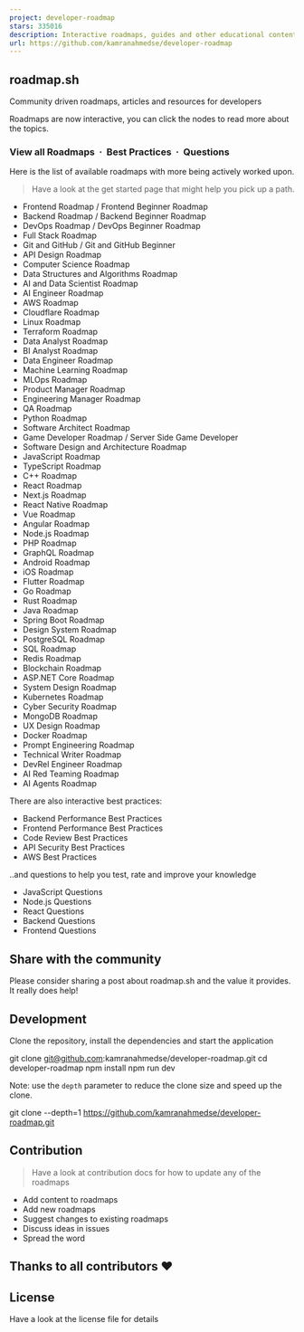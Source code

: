```yaml
---
project: developer-roadmap
stars: 335016
description: Interactive roadmaps, guides and other educational content to help developers grow in their careers.
url: https://github.com/kamranahmedse/developer-roadmap
---
```


roadmap.sh
----------

Community driven roadmaps, articles and resources for developers

  

Roadmaps are now interactive, you can click the nodes to read more about the topics.

### View all Roadmaps  ·  Best Practices  ·  Questions

Here is the list of available roadmaps with more being actively worked upon.

> Have a look at the get started page that might help you pick up a path.

-   Frontend Roadmap / Frontend Beginner Roadmap
-   Backend Roadmap / Backend Beginner Roadmap
-   DevOps Roadmap / DevOps Beginner Roadmap
-   Full Stack Roadmap
-   Git and GitHub / Git and GitHub Beginner
-   API Design Roadmap
-   Computer Science Roadmap
-   Data Structures and Algorithms Roadmap
-   AI and Data Scientist Roadmap
-   AI Engineer Roadmap
-   AWS Roadmap
-   Cloudflare Roadmap
-   Linux Roadmap
-   Terraform Roadmap
-   Data Analyst Roadmap
-   BI Analyst Roadmap
-   Data Engineer Roadmap
-   Machine Learning Roadmap
-   MLOps Roadmap
-   Product Manager Roadmap
-   Engineering Manager Roadmap
-   QA Roadmap
-   Python Roadmap
-   Software Architect Roadmap
-   Game Developer Roadmap / Server Side Game Developer
-   Software Design and Architecture Roadmap
-   JavaScript Roadmap
-   TypeScript Roadmap
-   C++ Roadmap
-   React Roadmap
-   Next.js Roadmap
-   React Native Roadmap
-   Vue Roadmap
-   Angular Roadmap
-   Node.js Roadmap
-   PHP Roadmap
-   GraphQL Roadmap
-   Android Roadmap
-   iOS Roadmap
-   Flutter Roadmap
-   Go Roadmap
-   Rust Roadmap
-   Java Roadmap
-   Spring Boot Roadmap
-   Design System Roadmap
-   PostgreSQL Roadmap
-   SQL Roadmap
-   Redis Roadmap
-   Blockchain Roadmap
-   ASP.NET Core Roadmap
-   System Design Roadmap
-   Kubernetes Roadmap
-   Cyber Security Roadmap
-   MongoDB Roadmap
-   UX Design Roadmap
-   Docker Roadmap
-   Prompt Engineering Roadmap
-   Technical Writer Roadmap
-   DevRel Engineer Roadmap
-   AI Red Teaming Roadmap
-   AI Agents Roadmap

There are also interactive best practices:

-   Backend Performance Best Practices
-   Frontend Performance Best Practices
-   Code Review Best Practices
-   API Security Best Practices
-   AWS Best Practices

..and questions to help you test, rate and improve your knowledge

-   JavaScript Questions
-   Node.js Questions
-   React Questions
-   Backend Questions
-   Frontend Questions

Share with the community
------------------------

Please consider sharing a post about roadmap.sh and the value it provides. It really does help!

Development
-----------

Clone the repository, install the dependencies and start the application

git clone git@github.com:kamranahmedse/developer-roadmap.git
cd developer-roadmap
npm install
npm run dev

Note: use the `depth` parameter to reduce the clone size and speed up the clone.

git clone --depth=1 https://github.com/kamranahmedse/developer-roadmap.git

Contribution
------------

> Have a look at contribution docs for how to update any of the roadmaps

-   Add content to roadmaps
-   Add new roadmaps
-   Suggest changes to existing roadmaps
-   Discuss ideas in issues
-   Spread the word

Thanks to all contributors ❤
----------------------------

License
-------

Have a look at the license file for details
